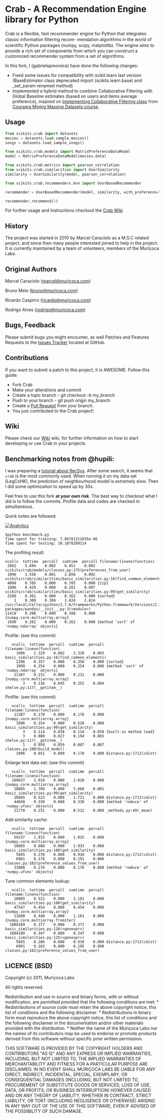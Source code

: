 # Crab - A Recommendation Engine library for Python

  Crab is a ﬂexible, fast recommender engine for Python that integrates classic information ﬁltering recom-
  mendation algorithms in the world of scientiﬁc Python packages (numpy, scipy, matplotlib). The engine aims
  to provide a rich set of components from which you can construct a customized recommender system from a
  set of algorithms.

  In this fork, I (gabrielspmoreira) have done the following changes:
  * Fixed some issues for compatibility with scikit.learn last version (BaseEstimator class deprecated import (scikits.learn.base) and _set_param renamed method)
  * Implemented a hybrid method to combine Collaborative Filtering with Global Baseline estimates (based on users and items average preference), inspired on [Implementing Collaborative Filtering class](https://class.coursera.org/mmds-001/lecture/95) from [Coursera Mining Massive Datasets course](https://www.coursera.org/course/mmds).

## Usage

```python
from scikits.crab import datasets
movies = datasets.load_sample_movies()
songs = datasets.load_sample_songs()

from scikits.crab.models import MatrixPreferenceDataModel
model = MatrixPreferenceDataModel(movies.data)

from scikits.crab.metrics import pearson_correlation
from scikits.crab.similarities import UserSimilarity
similarity = UserSimilarity(model, pearson_correlation)

from scikits.crab.recommenders.knn import UserBasedRecommender

recommender = UserBasedRecommender(model, similarity, with_preference=True)

recommender.recommend(5)
```

  For further usage and Instructions checkout the [Crab Wiki](https://github.com/muricoca/crab/wiki)

## History

  The project was started in 2010  by Marcel Caraciolo as a M.S.C related  project, and since then many people interested joined to help in the project.
  It is currently maintained by a team of volunteers, members of the Muriçoca Labs.

## Original Authors
  
  Marcel Caraciolo (marcel@muricoca.com)

  Bruno Melo (bruno@muricoca.com)

  Ricardo Caspirro (ricardo@muricoca.com)

  Rodrigo Alves (rodrigo@muricoca.com)

## Bugs, Feedback

  Please submit bugs you might encounter, as well Patches and Features Requests to the [Issues Tracker](https://github.com/muricoca/crab/issues) located at GitHub.

## Contributions

  If you want to submit a patch to this project, it is AWESOME. Follow this guide:

  * Fork Crab
  * Make your alterations and commit
  * Create a topic branch - git checkout -b my_branch
  * Push to your branch - git push origin my_branch
  * Create a [Pull Request](http://help.github.com/pull-requests/) from your branch.
  * You just contributed to the Crab project!

## Wiki

Please check our [Wiki](https://github.com/muricoca/crab/wiki "Crab Wiki") wiki, for further information on how to start developing or use Crab in your projects.


## Benchmarking notes from @hupili:

I was preparing a [tutorial about RecSys](https://course.ie.cuhk.edu.hk/~engg4030/tutorial/tutorial9/).
After some search, it seems that `crab` is the most commonly used.
When running it on my data set (LegCoHK), the prediction of neighbourhood model is extremely slow.
Then I did some optimization to speed up by 30x.

Feel free to use this fork **at your own risk**.
The best way to checkout what I did is to follow the commits.
Profile data and codes are checked in simultaneous.

Quick notes are followed.

[![Analytics](https://ga-beacon.appspot.com/UA-37311363-6/hupili/default)](https://github.com/igrigorik/ga-beacon)

```
$python benchmark.py
Time spent for training: 7.86781311035e-06
Time spent for testing: 10.1878209114
```

The profiling result:

```
ncalls  tottime  percall  cumtime  percall filename:lineno(function)
 2882    5.694    0.002    6.451    0.002 scikits/crab/models/classes.py:175(preferences_from_user)
 1096    1.556    0.001    2.656    0.002 scikits/crab/similarities/basic_similarities.py:16(find_common_elements)
 4008    0.705    0.000    0.705    0.000 {zip}
 1096    0.429    0.000    8.201    0.007 scikits/crab/similarities/basic_similarities.py:99(get_similarity)
 2206    0.361    0.000    0.362    0.000 {sorted}
    1    0.309    0.309    2.824    2.824 /usr/local/Cellar/python/2.7.6/Frameworks/Python.framework/Versions/2.7/lib/python2.7/site-packages/pandas/__init__.py:3(<module>)
11419    0.308    0.000    0.308    0.000 {numpy.core.multiarray.array}
 1099    0.262    0.000    0.262    0.000 {method 'sort' of 'numpy.ndarray' objects}
```

Profile: (see this commit)

```
   ncalls  tottime  percall  cumtime  percall filename:lineno(function)
     1096    2.329    0.002    3.320    0.003 basic_similarities.py:16(find_common_elements)
     2206    0.357    0.000    0.358    0.000 {sorted}
     1099    0.254    0.000    0.254    0.000 {method 'sort' of 'numpy.ndarray' objects}
    11387    0.231    0.000    0.231    0.000 {numpy.core.multiarray.array}
        3    0.136    0.045    0.252    0.084 shelve.py:117(__getitem__)
```

Profile: (see this commit)

```
   ncalls  tottime  percall  cumtime  percall filename:lineno(function)
    11387    0.178    0.000    0.178    0.000 {numpy.core.multiarray.array}
     1096    0.154    0.000    0.520    0.000 basic_similarities.py:99(get_similarity)
        3    0.114    0.038    0.114    0.038 {built-in method load}
        3    0.080    0.027    0.194    0.065 shelve.py:117(__getitem__)
        1    0.059    0.059    0.087    0.087 classes.py:100(build_model)
     1096    0.051    0.000    0.170    0.000 distance.py:1712(cdist)
```

Enlarge test data set: (see this commit)

```
   ncalls  tottime  percall  cumtime  percall filename:lineno(function)
   109637    2.010    0.000    2.010    0.000 {numpy.core.multiarray.array}
    10885    1.709    0.000    5.668    0.001 basic_similarities.py:99(get_similarity)
    10885    0.523    0.000    1.721    0.000 distance.py:1712(cdist)
    44040    0.330    0.000    0.330    0.000 {method 'reduce' of 'numpy.ufunc' objects}
    21770    0.231    0.000    0.512    0.000 _methods.py:49(_mean)
```

Add similarity cache:

```
   ncalls  tottime  percall  cumtime  percall filename:lineno(function)
    59237    1.015    0.000    1.015    0.000 {numpy.core.multiarray.array}
    10885    0.888    0.000    2.933    0.000 basic_similarities.py:100(get_similarity)
     5845    0.278    0.000    0.916    0.000 distance.py:1712(cdist)
     6901    0.178    0.000    0.191    0.000 classes.py:162(preference_values_from_user)
    23880    0.176    0.000    0.176    0.000 {method 'reduce' of 'numpy.ufunc' objects}
```

Tune common elements lookup:

```
   ncalls  tottime  percall  cumtime  percall filename:lineno(function)
    10885    0.522    0.000    3.191    0.000 basic_similarities.py:100(get_similarity)
    47547    0.454    0.000    0.454    0.000 {numpy.core.multiarray.array}
    11690    0.440    0.000    1.161    0.000 {numpy.core.multiarray.fromiter}
  1884189    0.377    0.000    0.377    0.000 basic_similarities.py:126(<genexpr>)
  1884189    0.347    0.000    0.347    0.000 basic_similarities.py:125(<genexpr>)
     5845    0.286    0.000    0.930    0.000 distance.py:1712(cdist)
     6901    0.182    0.000    0.195    0.000 classes.py:162(preference_values_from_user)
```

## LICENCE (BSD)

Copyright (c) 2011, Muriçoca Labs

All rights reserved.

Redistribution and use in source and binary forms, with or without
modification, are permitted provided that the following conditions are met:
    * Redistributions of source code must retain the above copyright
      notice, this list of conditions and the following disclaimer.
    * Redistributions in binary form must reproduce the above copyright
      notice, this list of conditions and the following disclaimer in the
      documentation and/or other materials provided with the distribution.
    * Neither the name of the Muriçoca Labs nor the
      names of its contributors may be used to endorse or promote products
      derived from this software without specific prior written permission.

THIS SOFTWARE IS PROVIDED BY THE COPYRIGHT HOLDERS AND CONTRIBUTORS "AS IS" AND
ANY EXPRESS OR IMPLIED WARRANTIES, INCLUDING, BUT NOT LIMITED TO, THE IMPLIED
WARRANTIES OF MERCHANTABILITY AND FITNESS FOR A PARTICULAR PURPOSE ARE
DISCLAIMED. IN NO EVENT SHALL MURIÇOCA LABS BE LIABLE FOR ANY
DIRECT, INDIRECT, INCIDENTAL, SPECIAL, EXEMPLARY, OR CONSEQUENTIAL DAMAGES
(INCLUDING, BUT NOT LIMITED TO, PROCUREMENT OF SUBSTITUTE GOODS OR SERVICES;
LOSS OF USE, DATA, OR PROFITS; OR BUSINESS INTERRUPTION) HOWEVER CAUSED AND
ON ANY THEORY OF LIABILITY, WHETHER IN CONTRACT, STRICT LIABILITY, OR TORT
(INCLUDING NEGLIGENCE OR OTHERWISE) ARISING IN ANY WAY OUT OF THE USE OF THIS
SOFTWARE, EVEN IF ADVISED OF THE POSSIBILITY OF SUCH DAMAGE.


